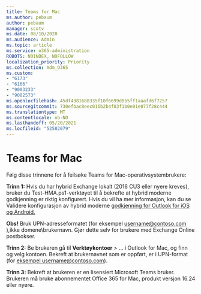 ```yaml
---
title: Teams for Mac
ms.author: pebaum
author: pebaum
manager: scotv
ms.date: 08/10/2020
ms.audience: Admin
ms.topic: article
ms.service: o365-administration
ROBOTS: NOINDEX, NOFOLLOW
localization_priority: Priority
ms.collection: Adm_O365
ms.custom:
- "6173"
- "6166"
- "9003233"
- "9002573"
ms.openlocfilehash: 45df4381688335f10f6699d8b5ff1aaafd6f7257
ms.sourcegitcommit: 730efbac8eec016b2b4f83f1b0e01e077f28c444
ms.translationtype: MT
ms.contentlocale: nb-NO
ms.lasthandoff: 05/20/2021
ms.locfileid: "52582079"
---
```

# <a name="teams-add-in-for-mac"></a>Teams for Mac

Følg disse trinnene for å feilsøke Teams for Mac-operativsystembrukere:

**Trinn 1:** Hvis du har hybrid Exchange lokalt (2016 CU3 eller nyere kreves), bruker du Test-HMA.ps1-verktøyet til å bekrefte at hybrid moderne godkjenning er riktig konfigurert. Hvis du vil ha mer informasjon, kan du se Validere konfigurasjon av hybrid moderne [godkjenning for Outlook for iOS og Android.](https://aka.ms/TestHMAEAS)  

**Obs!** Bruk UPN-adresseformatet (for eksempel username@contoso.com [),](mailto:username@contoso.com)ikke domene\brukernavn. Gjør dette selv for brukere med Exchange Online postbokser.

**Trinn 2:** Be brukeren gå til **Verktøykontoer**  >  ... i Outlook for Mac, og finn og velg kontoen. Bekreft at brukernavnet som er oppført, er i UPN-format (for [eksempel username@contoso.com](mailto:username@contoso.com)).

**Trinn 3:** Bekreft at brukeren er en lisensiert Microsoft Teams bruker. Brukeren må bruke abonnementet Office 365 for Mac, produkt versjon 16.24 eller nyere.